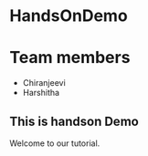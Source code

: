 # HandsOnDemo

# Team members
- Chiranjeevi
- Harshitha

## This is handson Demo

Welcome to our tutorial.